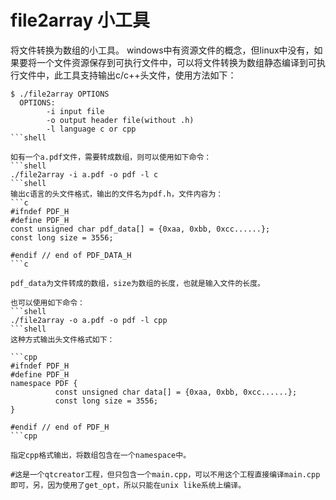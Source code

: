 # file2array 小工具
将文件转换为数组的小工具。
windows中有资源文件的概念，但linux中没有，如果要将一个文件资源保存到可执行文件中，可以将文件转换为数组静态编译到可执行文件中，此工具支持输出c/c++头文件，使用方法如下：
```shell
$ ./file2array OPTIONS
  OPTIONS:
		-i input file
		-o output header file(without .h)
		-l language c or cpp
```shell

如有一个a.pdf文件，需要转成数组，则可以使用如下命令：
```shell
./file2array -i a.pdf -o pdf -l c
```shell
输出c语言的头文件格式，输出的文件名为pdf.h，文件内容为：
```c
#ifndef PDF_H
#define PDF_H
const unsigned char pdf_data[] = {0xaa, 0xbb, 0xcc......};
const long size = 3556;

#endif // end of PDF_DATA_H
```c

pdf_data为文件转成的数组，size为数组的长度，也就是输入文件的长度。

也可以使用如下命令：
```shell
./file2array -o a.pdf -o pdf -l cpp
```shell
这种方式输出头文件格式如下：

```cpp
#ifndef PDF_H
#define PDF_H
namespace PDF {
		  const unsigned char data[] = {0xaa, 0xbb, 0xcc......};
		  const long size = 3556;
}

#endif // end of PDF_H
```cpp

指定cpp格式输出，将数组包含在一个namespace中。

#这是一个qtcreator工程，但只包含一个main.cpp，可以不用这个工程直接编译main.cpp即可，另，因为使用了get_opt，所以只能在unix like系统上编译。
